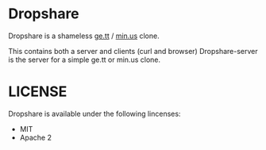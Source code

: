 Dropshare
===

Dropshare is a shameless [ge.tt](http://ge.tt) / [min.us](http://min.us) clone.

This contains both a server and clients (curl and browser)
Dropshare-server is the server for a simple ge.tt or min.us clone.

LICENSE
===

Dropshare is available under the following lincenses:

  * MIT
  * Apache 2
